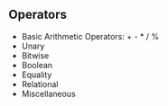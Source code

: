 ## Operators

- Basic Arithmetic Operators: + - * / %
- Unary
- Bitwise
- Boolean
- Equality
- Relational
- Miscellaneous